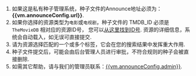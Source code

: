 1. 如果这是私有种子管理系统，种子文件的Announce地址必须为：__{{vm.announceConfig.url}}__.
1. 如果你选择的资源类型为`电影`或`电视剧`，种子文件的 TMDB_ID 必须是 `TheMovieDB` 相对应的资源ID号，
您可以[从这里找到ID号]({{vm.tmdbConfig.tmdb_home}}). 资源的详细信息，系统会自动载入，如无误可直接提交.
1. 请为资源选择匹配的一个或多个标签，它会在您的搜索结果中发挥重大作用.
1. 种子文件提交后，可能会由后台管理人员进行审批，不符合规则的种子会被直接删除.
1. 如需其它帮助，请与我们的管理员联系：[{{vm.announceConfig.admin}}](mailto:{{vm.announceConfig.admin}}).
